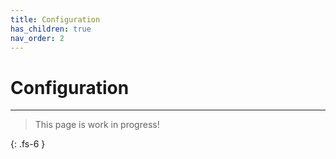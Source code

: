 ```yaml
---
title: Configuration
has_children: true
nav_order: 2
---
```


# Configuration

---

> This page is work in progress!

{: .fs-6 }
